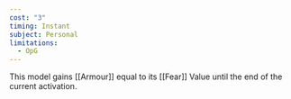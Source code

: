 ```yaml
---
cost: "3"
timing: Instant
subject: Personal
limitations:
  - OpG
---
```

This model gains [[Armour]] equal to its [[Fear]] Value until the end of the current activation.
